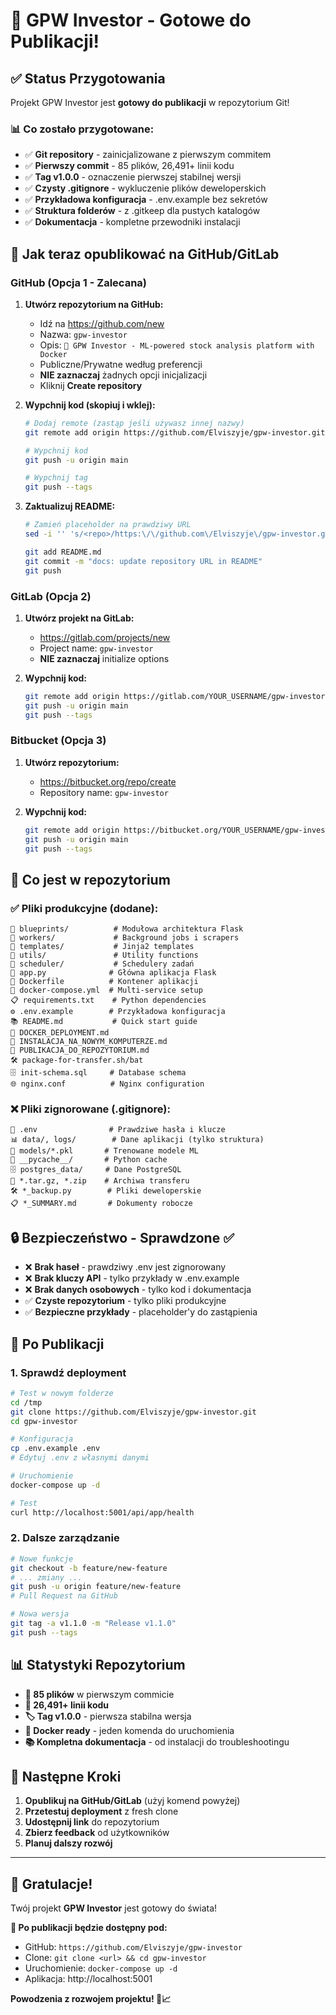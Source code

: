 # 🎉 GPW Investor - Gotowe do Publikacji!

## ✅ Status Przygotowania

Projekt GPW Investor jest **gotowy do publikacji** w repozytorium Git! 

### 📊 Co zostało przygotowane:
- ✅ **Git repository** - zainicjalizowane z pierwszym commitem
- ✅ **Pierwszy commit** - 85 plików, 26,491+ linii kodu
- ✅ **Tag v1.0.0** - oznaczenie pierwszej stabilnej wersji
- ✅ **Czysty .gitignore** - wykluczenie plików deweloperskich
- ✅ **Przykładowa konfiguracja** - .env.example bez sekretów
- ✅ **Struktura folderów** - z .gitkeep dla pustych katalogów
- ✅ **Dokumentacja** - kompletne przewodniki instalacji

## 🚀 Jak teraz opublikować na GitHub/GitLab

### GitHub (Opcja 1 - Zalecana)

1. **Utwórz repozytorium na GitHub:**
   - Idź na https://github.com/new
   - Nazwa: `gpw-investor` 
   - Opis: `🚀 GPW Investor - ML-powered stock analysis platform with Docker`
   - Publiczne/Prywatne według preferencji
   - **NIE zaznaczaj** żadnych opcji inicjalizacji
   - Kliknij **Create repository**

2. **Wypchnij kod (skopiuj i wklej):**
   ```bash
   # Dodaj remote (zastąp jeśli używasz innej nazwy)
   git remote add origin https://github.com/Elviszyje/gpw-investor.git
   
   # Wypchnij kod
   git push -u origin main
   
   # Wypchnij tag
   git push --tags
   ```

3. **Zaktualizuj README:**
   ```bash
   # Zamień placeholder na prawdziwy URL
   sed -i '' 's/<repo>/https:\/\/github.com\/Elviszyje\/gpw-investor.git/g' README.md
   
   git add README.md
   git commit -m "docs: update repository URL in README"
   git push
   ```

### GitLab (Opcja 2)

1. **Utwórz projekt na GitLab:**
   - https://gitlab.com/projects/new
   - Project name: `gpw-investor`
   - **NIE zaznaczaj** initialize options

2. **Wypchnij kod:**
   ```bash
   git remote add origin https://gitlab.com/YOUR_USERNAME/gpw-investor.git
   git push -u origin main
   git push --tags
   ```

### Bitbucket (Opcja 3)

1. **Utwórz repozytorium:**
   - https://bitbucket.org/repo/create
   - Repository name: `gpw-investor`

2. **Wypchnij kod:**
   ```bash
   git remote add origin https://bitbucket.org/YOUR_USERNAME/gpw-investor.git
   git push -u origin main
   git push --tags
   ```

## 📁 Co jest w repozytorium

### ✅ Pliki produkcyjne (dodane):
```
📁 blueprints/          # Modułowa architektura Flask
📁 workers/             # Background jobs i scrapers
📁 templates/           # Jinja2 templates
📁 utils/               # Utility functions
📁 scheduler/           # Schedulery zadań
🐍 app.py              # Główna aplikacja Flask
🐳 Dockerfile          # Kontener aplikacji
🔧 docker-compose.yml  # Multi-service setup
📋 requirements.txt    # Python dependencies
⚙️ .env.example        # Przykładowa konfiguracja
📚 README.md           # Quick start guide
📖 DOCKER_DEPLOYMENT.md
📖 INSTALACJA_NA_NOWYM_KOMPUTERZE.md
📖 PUBLIKACJA_DO_REPOZYTORIUM.md
🛠️ package-for-transfer.sh/bat
🗄️ init-schema.sql     # Database schema
🌐 nginx.conf          # Nginx configuration
```

### ❌ Pliki zignorowane (.gitignore):
```
🔐 .env                # Prawdziwe hasła i klucze
📊 data/, logs/        # Dane aplikacji (tylko struktura)
🤖 models/*.pkl       # Trenowane modele ML
🐍 __pycache__/       # Python cache
🗄️ postgres_data/     # Dane PostgreSQL
💾 *.tar.gz, *.zip    # Archiwa transferu
🛠️ *_backup.py        # Pliki deweloperskie
📋 *_SUMMARY.md       # Dokumenty robocze
```

## 🔒 Bezpieczeństwo - Sprawdzone ✅

- ❌ **Brak haseł** - prawdziwy .env jest zignorowany
- ❌ **Brak kluczy API** - tylko przykłady w .env.example
- ❌ **Brak danych osobowych** - tylko kod i dokumentacja
- ✅ **Czyste repozytorium** - tylko pliki produkcyjne
- ✅ **Bezpieczne przykłady** - placeholder'y do zastąpienia

## 🎯 Po Publikacji

### 1. Sprawdź deployment
```bash
# Test w nowym folderze
cd /tmp
git clone https://github.com/Elviszyje/gpw-investor.git
cd gpw-investor

# Konfiguracja
cp .env.example .env
# Edytuj .env z własnymi danymi

# Uruchomienie
docker-compose up -d

# Test
curl http://localhost:5001/api/app/health
```

### 2. Dalsze zarządzanie
```bash
# Nowe funkcje
git checkout -b feature/new-feature
# ... zmiany ...
git push -u origin feature/new-feature
# Pull Request na GitHub

# Nowa wersja  
git tag -a v1.1.0 -m "Release v1.1.0"
git push --tags
```

## 📊 Statystyki Repozytorium

- **📁 85 plików** w pierwszym commicie
- **📝 26,491+ linii kodu** 
- **🏷️ Tag v1.0.0** - pierwsza stabilna wersja
- **🐳 Docker ready** - jeden komenda do uruchomienia
- **📚 Kompletna dokumentacja** - od instalacji do troubleshootingu

## 🚀 Następne Kroki

1. **Opublikuj na GitHub/GitLab** (użyj komend powyżej)
2. **Przetestuj deployment** z fresh clone
3. **Udostępnij link** do repozytorium
4. **Zbierz feedback** od użytkowników
5. **Planuj dalszy rozwój**

---

## 🎉 Gratulacje!

Twój projekt **GPW Investor** jest gotowy do świata! 

**🔗 Po publikacji będzie dostępny pod:**
- GitHub: `https://github.com/Elviszyje/gpw-investor`
- Clone: `git clone <url> && cd gpw-investor`
- Uruchomienie: `docker-compose up -d`
- Aplikacja: http://localhost:5001

**Powodzenia z rozwojem projektu! 🚀📈**
